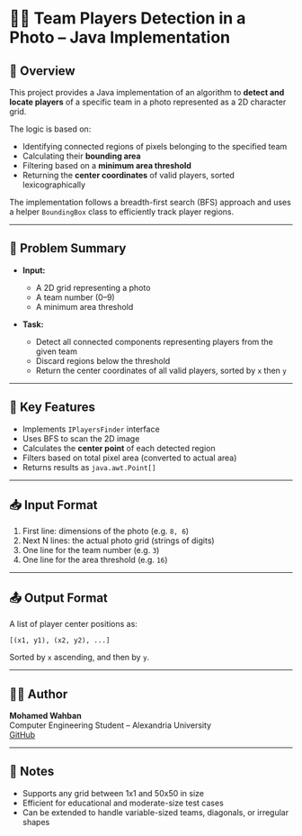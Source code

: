 # 🕵️‍♂️ Team Players Detection in a Photo – Java Implementation

## 📌 Overview

This project provides a Java implementation of an algorithm to **detect and locate players** of a specific team in a photo represented as a 2D character grid.

The logic is based on:
- Identifying connected regions of pixels belonging to the specified team
- Calculating their **bounding area**
- Filtering based on a **minimum area threshold**
- Returning the **center coordinates** of valid players, sorted lexicographically

The implementation follows a breadth-first search (BFS) approach and uses a helper `BoundingBox` class to efficiently track player regions.

---

## 🧠 Problem Summary

- **Input:**
  - A 2D grid representing a photo
  - A team number (0–9)
  - A minimum area threshold

- **Task:**
  - Detect all connected components representing players from the given team
  - Discard regions below the threshold
  - Return the center coordinates of all valid players, sorted by `x` then `y`

---

## 🧱 Key Features

- Implements `IPlayersFinder` interface
- Uses BFS to scan the 2D image
- Calculates the **center point** of each detected region
- Filters based on total pixel area (converted to actual area)
- Returns results as `java.awt.Point[]`

---

## 📥 Input Format

1. First line: dimensions of the photo (e.g. `8, 6`)
2. Next N lines: the actual photo grid (strings of digits)
3. One line for the team number (e.g. `3`)
4. One line for the area threshold (e.g. `16`)

---

## 📤 Output Format

A list of player center positions as:

```
[(x1, y1), (x2, y2), ...]
```

Sorted by `x` ascending, and then by `y`.

---


## 👨‍💻 Author

**Mohamed Wahban**  
Computer Engineering Student – Alexandria University  
[GitHub](https://github.com/HEBO-369)

---

## 📝 Notes

- Supports any grid between 1x1 and 50x50 in size
- Efficient for educational and moderate-size test cases
- Can be extended to handle variable-sized teams, diagonals, or irregular shapes
